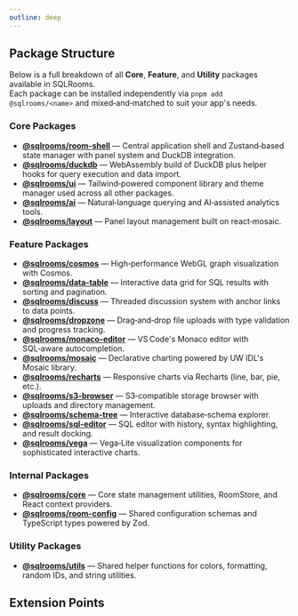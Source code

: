 ```yaml
---
outline: deep
---
```


## Package Structure

Below is a full breakdown of all **Core**, **Feature**, and **Utility** packages available in SQLRooms.  
Each package can be installed independently via `pnpm add @sqlrooms/<name>` and mixed‑and‑matched to suit your app's needs.

### Core Packages

- **[@sqlrooms/room-shell](/api/room-shell/)** — Central application shell and Zustand‑based state manager with panel system and DuckDB integration.
- **[@sqlrooms/duckdb](/api/duckdb/)** — WebAssembly build of DuckDB plus helper hooks for query execution and data import.
- **[@sqlrooms/ui](/api/ui/)** — Tailwind‑powered component library and theme manager used across all other packages.
- **[@sqlrooms/ai](/api/ai/)** — Natural‑language querying and AI‑assisted analytics tools.
- **[@sqlrooms/layout](/api/layout/)** — Panel layout management built on react‑mosaic.

### Feature Packages

- **[@sqlrooms/cosmos](/api/cosmos/)** — High‑performance WebGL graph visualization with Cosmos.
- **[@sqlrooms/data-table](/api/data-table/)** — Interactive data grid for SQL results with sorting and pagination.
- **[@sqlrooms/discuss](/api/discuss/)** — Threaded discussion system with anchor links to data points.
- **[@sqlrooms/dropzone](/api/dropzone/)** — Drag‑and‑drop file uploads with type validation and progress tracking.
- **[@sqlrooms/monaco-editor](/api/monaco-editor/)** — VS Code's Monaco editor with SQL‑aware autocompletion.
- **[@sqlrooms/mosaic](/api/mosaic/)** — Declarative charting powered by UW IDL's Mosaic library.
- **[@sqlrooms/recharts](/api/recharts/)** — Responsive charts via Recharts (line, bar, pie, etc.).
- **[@sqlrooms/s3-browser](/api/s3-browser/)** — S3‑compatible storage browser with uploads and directory management.
- **[@sqlrooms/schema-tree](/api/schema-tree/)** — Interactive database‑schema explorer.
- **[@sqlrooms/sql-editor](/api/sql-editor/)** — SQL editor with history, syntax highlighting, and result docking.
- **[@sqlrooms/vega](/api/vega/)** — Vega‑Lite visualization components for sophisticated interactive charts.

### Internal Packages

- **[@sqlrooms/core](/api/core/)** — Core state management utilities, RoomStore, and React context providers.
- **[@sqlrooms/room-config](/api/room-config/)** — Shared configuration schemas and TypeScript types powered by Zod.

### Utility Packages

- **[@sqlrooms/utils](/api/utils/)** — Shared helper functions for colors, formatting, random IDs, and string utilities.

## Extension Points
